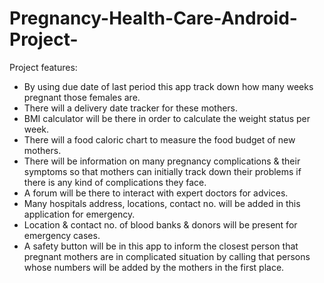 # Pregnancy-Health-Care-Android-Project-

Project features:

*	By using due date of last period this app track down how many weeks pregnant those females are.
*	There will a delivery date tracker for these mothers.
*	BMI calculator will be there in order to calculate the weight status per week.
*	There will a food caloric chart to measure the food budget of new mothers.
*	There will be information on many pregnancy complications & their symptoms so that mothers can initially track down their problems if there is any kind of complications they face.
*	A forum will be there to interact with expert doctors for advices.
*	Many hospitals address, locations, contact no. will be added in this application for emergency.
*	Location & contact no. of blood banks & donors will be present for emergency cases.
*	A safety button will be in this app to inform the closest person that pregnant mothers are in complicated situation by calling that persons whose numbers will be added by the mothers in the first place.
